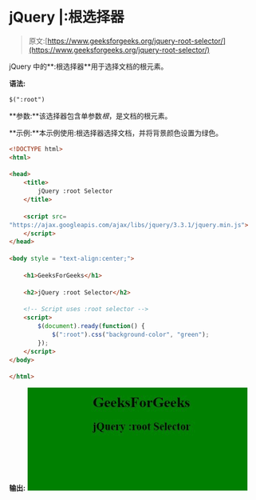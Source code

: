 # jQuery |:根选择器

> 原文:[https://www.geeksforgeeks.org/jquery-root-selector/](https://www.geeksforgeeks.org/jquery-root-selector/)

jQuery 中的**:根选择器**用于选择文档的根元素。

**语法:**

```html
$(":root")
```

**参数:**该选择器包含单参数*根*，是文档的根元素。

**示例:**本示例使用:根选择器选择文档，并将背景颜色设置为绿色。

```html
<!DOCTYPE html>
<html>

<head> 
    <title>
        jQuery :root Selector
    </title>

    <script src=
"https://ajax.googleapis.com/ajax/libs/jquery/3.3.1/jquery.min.js">
    </script>
</head> 

<body style = "text-align:center;">

    <h1>GeeksForGeeks</h1>

    <h2>jQuery :root Selector</h2>

    <!-- Script uses :root selector -->
    <script>
        $(document).ready(function() {
            $(":root").css("background-color", "green");
        });
    </script>
</body>

</html>
```

**输出:**
![](img/2256e72a4d2ec2b3b1575262a726f480.png)